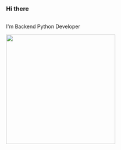 ### Hi there
<div style="float: left; clear: none;">
  <p>I'm Backend Python Developer</p>
  <div id="header" align="right">
    <img src="https://media.giphy.com/media/v1.Y2lkPTc5MGI3NjExZGw1YTlsanBzbHc3NzJlNWx5dXl3d2hsamppaDBpcTI0YmV6eXdobSZlcD12MV9pbnRlcm5hbF9naWZfYnlfaWQmY3Q9Zw/1JBcr13iVzRvO/giphy.gif" width="300"/>
  </div>
</div>
